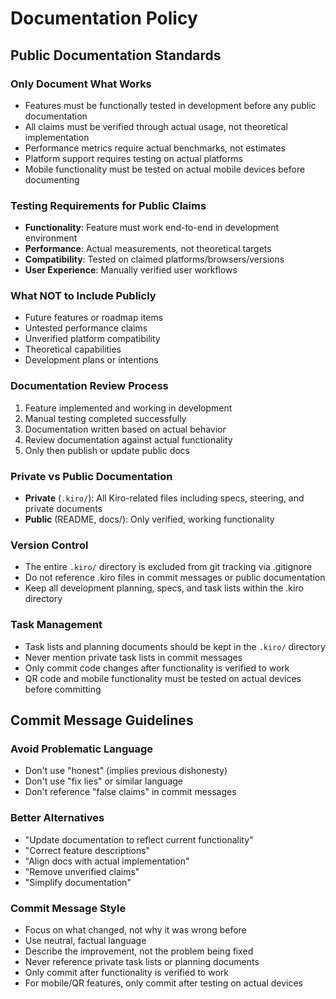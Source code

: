 # Documentation Policy

## Public Documentation Standards

### Only Document What Works
- Features must be functionally tested in development before any public documentation
- All claims must be verified through actual usage, not theoretical implementation
- Performance metrics require actual benchmarks, not estimates
- Platform support requires testing on actual platforms
- Mobile functionality must be tested on actual mobile devices before documenting

### Testing Requirements for Public Claims
- **Functionality**: Feature must work end-to-end in development environment
- **Performance**: Actual measurements, not theoretical targets
- **Compatibility**: Tested on claimed platforms/browsers/versions
- **User Experience**: Manually verified user workflows

### What NOT to Include Publicly
- Future features or roadmap items
- Untested performance claims
- Unverified platform compatibility
- Theoretical capabilities
- Development plans or intentions

### Documentation Review Process
1. Feature implemented and working in development
2. Manual testing completed successfully
3. Documentation written based on actual behavior
4. Review documentation against actual functionality
5. Only then publish or update public docs

### Private vs Public Documentation
- **Private** (`.kiro/`): All Kiro-related files including specs, steering, and private documents
- **Public** (README, docs/): Only verified, working functionality

### Version Control
- The entire `.kiro/` directory is excluded from git tracking via .gitignore
- Do not reference .kiro files in commit messages or public documentation
- Keep all development planning, specs, and task lists within the .kiro directory

### Task Management
- Task lists and planning documents should be kept in the `.kiro/` directory
- Never mention private task lists in commit messages
- Only commit code changes after functionality is verified to work
- QR code and mobile functionality must be tested on actual devices before committing

## Commit Message Guidelines

### Avoid Problematic Language
- Don't use "honest" (implies previous dishonesty)
- Don't use "fix lies" or similar language
- Don't reference "false claims" in commit messages

### Better Alternatives
- "Update documentation to reflect current functionality"
- "Correct feature descriptions"
- "Align docs with actual implementation"
- "Remove unverified claims"
- "Simplify documentation"

### Commit Message Style
- Focus on what changed, not why it was wrong before
- Use neutral, factual language
- Describe the improvement, not the problem being fixed
- Never reference private task lists or planning documents
- Only commit after functionality is verified to work
- For mobile/QR features, only commit after testing on actual devices